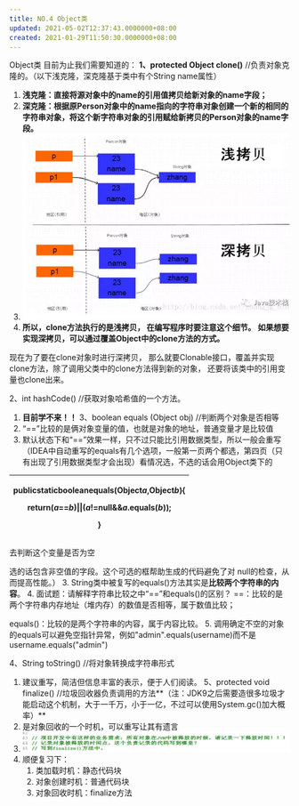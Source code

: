 ```yaml
---
title: NO.4 Object类
updated: 2021-05-02T12:37:43.0000000+08:00
created: 2021-01-29T11:50:30.0000000+08:00
---
```


Object类
目前为止我们需要知道的：
**1、protected Object clone()** //负责对象克隆的。（以下浅克隆，深克隆基于类中有个String name属性）
1.  **浅克隆：直接将源对象中的name的引用值拷贝给新对象的name字段；**
2.  **深克隆：根据原Person对象中的name指向的字符串对象创建一个新的相同的字符串对象，将这个新字符串对象的引用赋给新拷贝的Person对象的name字段。**
3.  ![image1](Java学习/2.%20JavaSE进阶/resources/image1-2.png)
4.  **所以，clone方法执行的是浅拷贝， 在编写程序时要注意这个细节。**
**如果想要实现深拷贝，可以通过覆盖Object中的clone方法的方式。**

现在为了要在clone对象时进行深拷贝， 那么就要Clonable接口，覆盖并实现clone方法，除了调用父类中的clone方法得到新的对象， 还要将该类中的引用变量也clone出来。

2、int hashCode() //获取对象哈希值的一个方法。
1.  **目前学不来！！**
3、boolean equals (Object obj) //判断两个对象是否相等
1.  “==”比较的是俩对象变量的值，也就是对象的地址，普通变量才是比较值
2.  默认状态下和“==”效果一样，只不过只能比引用数据类型，所以一般会重写（IDEA中自动重写的equals有几个选项，一般第一页两个都选，第四页（只有出现了引用数据类型才会出现）看情况选，不选的话会用Object类下的
<table>
<colgroup>
<col style="width: 100%" />
</colgroup>
<thead>
<tr class="header">
<th><p>publicstaticbooleanequals(Object<em>a</em>,Object<em>b</em>){</p>
<p>return(<em>a</em>==<em>b</em>)||(<em>a</em>!=null&amp;&amp;<em>a</em>.equals(<em>b</em>));</p>
<p>}</p></th>
</tr>
</thead>
<tbody>
</tbody>
</table>
去判断这个变量是否为空

选的话包含非空值的字段。这个可选的框帮助生成的代码避免了对 null的检查，从而提高性能。）
3.  String类中被复写的equals()方法其实是**比较两个字符串的内容**。
4.  面试题：请解释字符串比较之中“==”和equals()的区别？
==：比较的是两个字符串内存地址（堆内存）的数值是否相等，属于数值比较；

equals()：比较的是两个字符串的内容，属于内容比较。
5.  调用确定不空的对象的equals可以避免空指针异常，例如"admin".equals(username)而不是
username.equals("admin")

4、String toString() //将对象转换成字符串形式
1.  建议重写，简洁但信息丰富的表示，便于人们阅读。
5、protected void finalize() //垃圾回收器负责调用的方法**（注：JDK9之后需要造很多垃圾才能启动这个机制，大于一千万，小于一亿，不过可以使用System.gc()加大概率）**
1.  是对象回收的一个时机，可以重写让其有遗言
2.  ![image2](Java学习/2.%20JavaSE进阶/resources/image2-2.png)
3.  顺便复习下：
    1.  类加载时机：静态代码块
    2.  对象创建时机：普通代码块
    3.  对象回收时机：finalize方法

